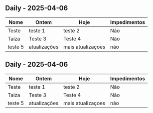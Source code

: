 
## Daily - 2025-04-06

| Nome | Ontem | Hoje | Impedimentos |
|------|--------|------|--------------|
| Teste | teste 1 | teste 2 | Não |
| Taíza | Teste 3 | Teste 4 | Não |
| teste 5 | atualizações | mais atualizaçoes | não |


## Daily - 2025-04-06

| Nome | Ontem | Hoje | Impedimentos |
|------|--------|------|--------------|
| Teste | teste 1 | teste 2 | Não |
| Taíza | Teste 3 | Teste 4 | Não |
| teste 5 | atualizações | mais atualizaçoes | não |
